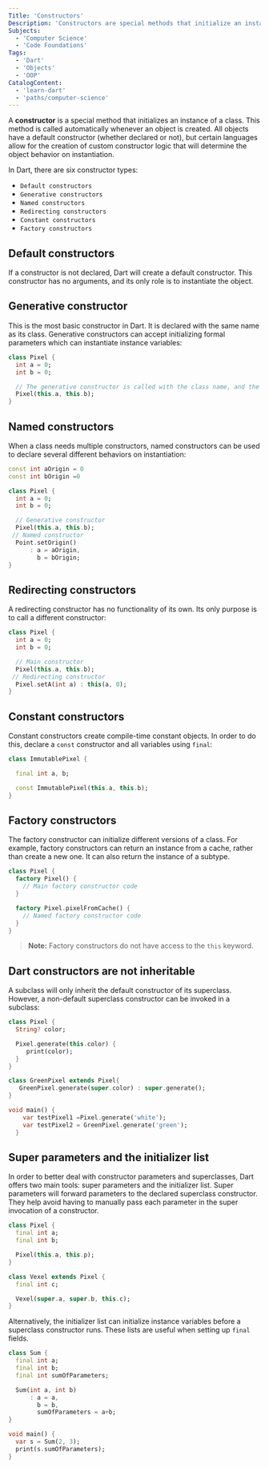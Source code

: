 ```yaml
---
Title: 'Constructors'
Description: 'Constructors are special methods that initialize an instance of a class.'
Subjects:
  - 'Computer Science'
  - 'Code Foundations'
Tags:
  - 'Dart'
  - 'Objects'
  - 'OOP'
CatalogContent:
  - 'learn-dart'
  - 'paths/computer-science'
---
```


A **constructor** is a special method that initializes an instance of a class. This method is called automatically whenever an object is created. All objects have a default constructor (whether declared or not), but certain languages allow for the creation of custom constructor logic that will determine the object behavior on instantiation.

In Dart, there are six constructor types:

- `Default constructors`
- `Generative constructors`
- `Named constructors`
- `Redirecting constructors`
- `Constant constructors`
- `Factory constructors`

## Default constructors

If a constructor is not declared, Dart will create a default constructor. This constructor has no arguments, and its only role is to instantiate the object.

## Generative constructor

This is the most basic constructor in Dart. It is declared with the same name as its class. Generative constructors can accept initializing formal parameters which can instantiate instance variables:

```dart
class Pixel {
  int a = 0;
  int b = 0;

  // The generative constructor is called with the class name, and the initializing formal parameters are passed using the this keyword:
  Pixel(this.a, this.b);
}
```

## Named constructors

When a class needs multiple constructors, named constructors can be used to declare several different behaviors on instantiation:

```dart
const int aOrigin = 0
const int bOrigin =0

class Pixel {
  int a = 0;
  int b = 0;

  // Generative constructor
  Pixel(this.a, this.b);
 // Named constructor
  Point.setOrigin()
      : a = aOrigin,
        b = bOrigin;
}
```

## Redirecting constructors

A redirecting constructor has no functionality of its own. Its only purpose is to call a different constructor:

```dart
class Pixel {
  int a = 0;
  int b = 0;

  // Main constructor
  Pixel(this.a, this.b);
 // Redirecting constructor
  Pixel.setA(int a) : this(a, 0);
}
```

## Constant constructors

Constant constructors create compile-time constant objects. In order to do this, declare a `const` constructor and all variables using `final`:

```dart
class ImmutablePixel {

  final int a, b;

  const ImmutablePixel(this.a, this.b);
}
```

## Factory constructors

The factory constructor can initialize different versions of a class. For example, factory constructors can return an instance from a cache, rather than create a new one. It can also return the instance of a subtype.

```dart
class Pixel {
  factory Pixel() {
    // Main factory constructor code
  }

  factory Pixel.pixelFromCache() {
    // Named factory constructor code
  }
}
```

> **Note:** Factory constructors do not have access to the `this` keyword.

## Dart constructors are not inheritable

A subclass will only inherit the default constructor of its superclass. However, a non-default superclass constructor can be invoked in a subclass:

```dart
class Pixel {
  String? color;

  Pixel.generate(this.color) {
     print(color);
  }
}

class GreenPixel extends Pixel{
   GreenPixel.generate(super.color) : super.generate();
}

void main() {
    var testPixel1 =Pixel.generate('white');
    var testPixel2 = GreenPixel.generate('green');
  }
```

## Super parameters and the initializer list

In order to better deal with constructor parameters and superclasses, Dart offers two main tools: super parameters and the initializer list.
Super parameters will forward parameters to the declared superclass constructor. They help avoid having to manually pass each parameter in the super invocation of a constructor.

```dart
class Pixel {
  final int a;
  final int b;

  Pixel(this.a, this.p);
}

class Vexel extends Pixel {
  final int c;

  Vexel(super.a, super.b, this.c);
}
```

Alternatively, the initializer list can initialize instance variables before a superclass constructor runs. These lists are useful when setting up `final` fields.

```dart
class Sum {
  final int a;
  final int b;
  final int sumOfParameters;

  Sum(int a, int b)
      : a = a,
        b = b,
        sumOfParameters = a+b;
}

void main() {
  var s = Sum(2, 3);
  print(s.sumOfParameters);
}
```
